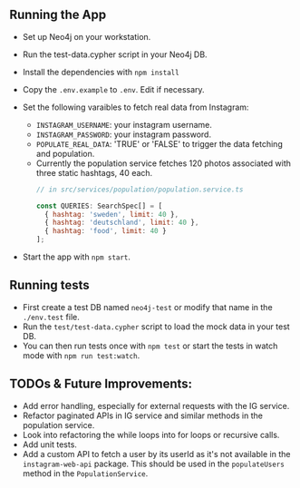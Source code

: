 ## Running the App

* Set up Neo4j on your workstation.
* Run the test-data.cypher script in your Neo4j DB.
* Install the dependencies with `npm install`
* Copy the `.env.example` to `.env`. Edit if necessary.
* Set the following varaibles to fetch real data from Instagram:
  * `INSTAGRAM_USERNAME`: your instagram username.
  * `INSTAGRAM_PASSWORD`: your instagram password.
  * `POPULATE_REAL_DATA`: 'TRUE' or 'FALSE' to trigger the data fetching and population.
  * Currently the population service fetches 120 photos associated with three static hashtags, 40 each.
    ```javascript
    // in src/services/population/population.service.ts

    const QUERIES: SearchSpec[] = [
      { hashtag: 'sweden', limit: 40 },
      { hashtag: 'deutschland', limit: 40 },
      { hashtag: 'food', limit: 40 }
    ];
    ```

* Start the app with `npm start`.

## Running tests
* First create a test DB named `neo4j-test` or modify that name in the `./env.test` file.
* Run the `test/test-data.cypher` script to load the mock data in your test DB.
* You can then run tests once with `npm test` or start the tests in watch mode with `npm run test:watch`.


## TODOs & Future Improvements:
* Add error handling, especially for external requests with the IG service.
* Refactor paginated APIs in IG service and similar methods in the population service.
* Look into refactoring the while loops into for loops or recursive calls.
* Add unit tests.
* Add a custom API to fetch a user by its userId as it's not available in the `instagram-web-api` package. This should be used in the `populateUsers` method in the `PopulationService`.
